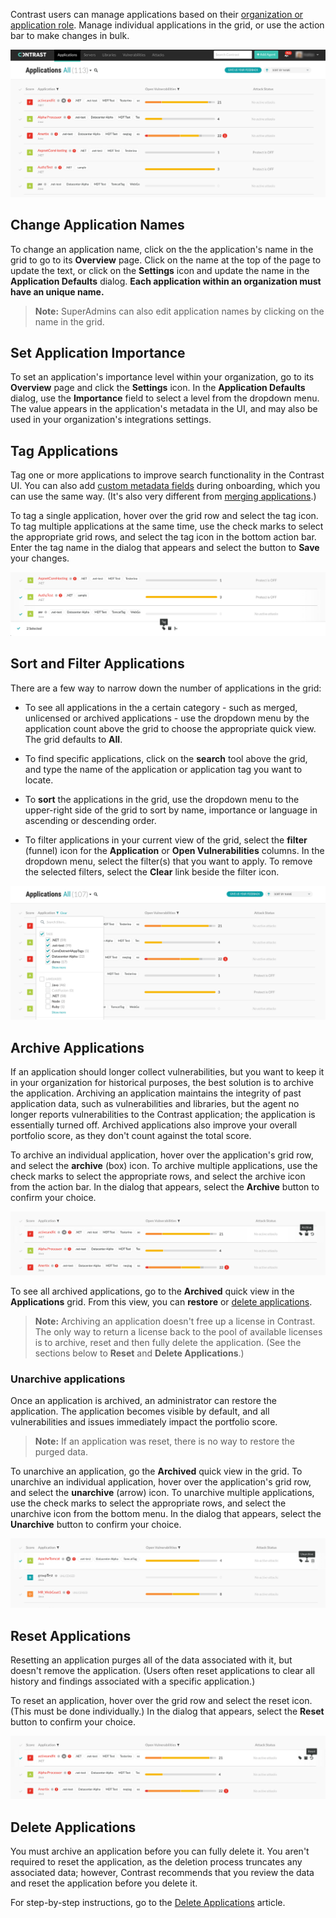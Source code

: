 <!--
title: "Managing Applications"
description: "Overview of the core operations for an application from the action bar."
tags: "user ui application manage archiving restoring resetting deleting"
-->

Contrast users can manage applications based on their [organization or application role](admin-manageorgsroleperm.html#roles). Manage individual applications in the grid, or use the action bar to make changes in bulk.

<a href="assets/images/Applications-grid.png" rel="lightbox" title="See all of your applications in the grid"><img class="thumbnail" src="assets/images/Applications-grid.png"/></a>

## Change Application Names 

To change an application name, click on the the application's name in the grid to go to its **Overview** page. Click on the name at the top of the page to update the text, or click on the **Settings** icon and update the name in the **Application Defaults** dialog. **Each application within an organization must have an unique name.** 

> **Note:** SuperAdmins can also edit application names by clicking on the name in the grid. 

## Set Application Importance

To set an application's importance level within your organization, go to its **Overview** page and click the **Settings** icon. In the **Application Defaults** dialog, use the **Importance** field to select a level from the dropdown menu. The value appears in the application's metadata in the UI, and may also be used in your organization's integrations settings. 

## Tag Applications

Tag one or more applications to improve search functionality in the Contrast UI. You can also add [custom metadata fields](admin-orgsettings.html#app-defaults) during onboarding, which you can use the same way. (It's also very different from [merging applications](user-appsmanage.html#merge).)

To tag a single application, hover over the grid row and select the tag icon. To tag multiple applications at the same time, use the check marks to select the appropriate grid rows, and select the tag icon in the bottom action bar. Enter the tag name in the dialog that appears and select the button to **Save** your changes.

<a href="assets/images/Tag-applications-grid.png" rel="lightbox" title="Tag applications in the grid"><img class="thumbnail" src="assets/images/Tag-applications-grid.png"/></a>

## Sort and Filter Applications 

There are a few way to narrow down the number of applications in the grid: 

* To see all applications in the a certain category - such as merged, unlicensed or archived applications - use the dropdown menu by the application count above the grid to choose the appropriate quick view. The grid defaults to **All**. 

* To find specific applications, click on the **search** tool above the grid, and type the name of the application or application tag you want to locate. 

* To **sort** the applications in the grid, use the dropdown menu to the upper-right side of the grid to sort by name, importance or language in ascending or descending order. 

* To filter applications in your current view of the grid, select the **filter** (funnel) icon for the **Application** or **Open Vulnerabilities** columns. In the dropdown menu, select the filter(s) that you want to apply. To remove the selected filters, select the **Clear** link beside the filter icon. 

<a href="assets/images/Filter-applications-grid.png" rel="lightbox" title="Filter applications in the grid"><img class="thumbnail" src="assets/images/Filter-applications-grid.png"/></a>

## Archive Applications

If an application should longer collect vulnerabilities, but you want to keep it in your organization for historical purposes, the best solution is to archive the application. Archiving an application maintains the integrity of past application data, such as vulnerabilities and libraries, but the agent no longer reports vulnerabilities to the Contrast application; the application is essentially turned off. Archived applications also improve your overall portfolio score, as they don't count against the total score. 

To archive an individual application, hover over the application's grid row, and select the **archive** (box) icon. To archive multiple applications, use the check marks to select the appropriate rows, and select the archive icon from the action bar. In the dialog that appears, select the **Archive** button to confirm your choice. 

<a href="assets/images/Archive-applications-grid.png" rel="lightbox" title="Archive applications in the grid"><img class="thumbnail" src="assets/images/Archive-applications-grid.png"/></a>

To see all archived applications, go to the **Archived** quick view in the **Applications** grid. From this view, you can **restore** or [delete applications](user-appsmanage.html#delete). 

> **Note:** Archiving an application doesn't free up a license in Contrast. The only way to return a license back to the pool of available licenses is to archive, reset and then fully delete the application. (See the sections below to **Reset** and **Delete Applications**.)

### Unarchive applications 

Once an application is archived, an administrator can restore the application. The application becomes visible by default, and all vulnerabilities and issues immediately impact the portfolio score.

> **Note:** If an application was reset, there is no way to restore the purged data. 

To unarchive an application, go the **Archived** quick view in the grid. To unarchive an individual application, hover over the application's grid row, and select the **unarchive** (arrow) icon. To unarchive multiple applications, use the check marks to select the appropriate rows, and select the unarchive icon from the bottom menu. In the dialog that appears, select the **Unarchive** button to confirm your choice. 

<a href="assets/images/Unarchive-applications-grid.png" rel="lightbox" title="Unarchive archived applications in the grid"><img class="thumbnail" src="assets/images/Unarchive-applications-grid.png"/></a>

## Reset Applications

Resetting an application purges all of the data associated with it, but doesn't remove the application. (Users often reset applications to clear all history and findings associated with a specific application.)

To reset an application, hover over the grid row and select the reset icon. (This must be done individually.) In the dialog that appears, select the **Reset** button to confirm your choice. 

<a href="assets/images/Reset-applications-grid.png" rel="lightbox" title="Reset an application in the grid"><img class="thumbnail" src="assets/images/Reset-applications-grid.png"/></a>

## Delete Applications 

You must archive an application before you can fully delete it. You aren't required to reset the application, as the deletion process truncates any associated data; however, Contrast recommends that you review the data and reset the application before you delete it. 

For step-by-step instructions, go to the [Delete Applications](user-appsmanage.html#delete) article. 


